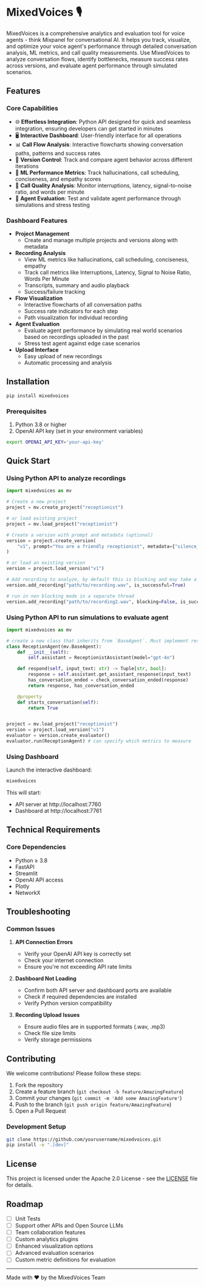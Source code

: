 # MixedVoices 🎙️

MixedVoices is a comprehensive analytics and evaluation tool for voice agents - think Mixpanel for conversational AI. It helps you track, visualize, and optimize your voice agent's performance through detailed conversation analysis, ML metrics, and call quality measurements. Use MixedVoices to analyze conversation flows, identify bottlenecks, measure success rates across versions, and evaluate agent performance through simulated scenarios.

## Features

### Core Capabilities
- 🌐 **Effortless Integration**: Python API designed for quick and seamless integration, ensuring developers can get started in minutes
- 🖥️ **Interactive Dashboard**: User-friendly interface for all operations
- 📊 **Call Flow Analysis**: Interactive flowcharts showing conversation paths, patterns and success rates
- 🔄 **Version Control**: Track and compare agent behavior across different iterations
- 🎯 **ML Performance Metrics**: Track hallucinations, call scheduling, conciseness, and empathy scores
- 📱 **Call Quality Analysis**: Monitor interruptions, latency, signal-to-noise ratio, and words per minute
- 🧪 **Agent Evaluation**: Test and validate agent performance through simulations and stress testing

### Dashboard Features
- **Project Management**
  - Create and manage multiple projects and versions along with metadata
- **Recording Analysis**
  - View ML metrics like hallucinations, call scheduling, conciseness, empathy
  - Track call metrics like Interruptions, Latency, Signal to Noise Ratio, Words Per Minute
  - Transcripts, summary and audio playback
  - Success/failure tracking
- **Flow Visualization**
  - Interactive flowcharts of all conversation paths
  - Success rate indicators for each step
  - Path visualization for individual recording
- **Agent Evaluation**
  - Evaluate agent performance by simulating real world scenarios based on recordings uploaded in the past
  - Stress test agent against edge case scenarios
- **Upload Interface**
  - Easy upload of new recordings
  - Automatic processing and analysis

## Installation

```bash
pip install mixedvoices
```

### Prerequisites
1. Python 3.8 or higher
2. OpenAI API key (set in your environment variables)

```bash
export OPENAI_API_KEY='your-api-key'
```

## Quick Start

### Using Python API to analyze recordings
```python
import mixedvoices as mv

# Create a new project
project = mv.create_project("receptionist")

# or load existing project
project = mv.load_project("receptionist")

# Create a version with prompt and metadata (optional)
version = project.create_version(
    "v1", prompt="You are a friendly receptionist", metadata={"silence_threshold": 0.1}
)

# or load an existing version
version = project.load_version("v1")

# Add recording to analyze, by default this is blocking and may take a few seconds
version.add_recording("path/to/recording.wav", is_successful=True)

# run in non blocking mode in a separate thread
version.add_recording("path/to/recording2.wav", blocking=False, is_successful=False)
```

### Using Python API to run simulations to evaluate agent
```python
import mixedvoices as mv

# create a new class that inherits from `BaseAgent`. Must implement respond and starts_conversation
class ReceptionAgent(mv.BaseAgent):
    def __init__(self):
        self.assistant = ReceptionistAssistant(model="gpt-4o")

    def respond(self, input_text: str) -> Tuple[str, bool]:
        response = self.assistant.get_assistant_response(input_text)
        has_conversation_ended = check_conversation_ended(response)
        return response, has_conversation_ended

    @property
    def starts_conversation(self):
        return True


project = mv.load_project("receptionist")
version = project.load_version("v1")
evaluator = version.create_evaluator()
evaluator.run(ReceptionAgent) # can specify which metrics to measure
```

### Using Dashboard
Launch the interactive dashboard:
```bash
mixedvoices
```

This will start:
- API server at http://localhost:7760
- Dashboard at http://localhost:7761

## Technical Requirements

### Core Dependencies
- Python ≥ 3.8
- FastAPI
- Streamlit
- OpenAI API access
- Plotly
- NetworkX

## Troubleshooting

### Common Issues
1. **API Connection Errors**
   - Verify your OpenAI API key is correctly set
   - Check your internet connection
   - Ensure you're not exceeding API rate limits

2. **Dashboard Not Loading**
   - Confirm both API server and dashboard ports are available
   - Check if required dependencies are installed
   - Verify Python version compatibility

3. **Recording Upload Issues**
   - Ensure audio files are in supported formats (.wav, .mp3)
   - Check file size limits
   - Verify storage permissions

## Contributing

We welcome contributions! Please follow these steps:

1. Fork the repository
2. Create a feature branch (`git checkout -b feature/AmazingFeature`)
3. Commit your changes (`git commit -m 'Add some AmazingFeature'`)
4. Push to the branch (`git push origin feature/AmazingFeature`)
5. Open a Pull Request

### Development Setup
```bash
git clone https://github.com/yourusername/mixedvoices.git
pip install -e ".[dev]"
```

## License

This project is licensed under the Apache 2.0 License - see the [LICENSE](LICENSE) file for details.

## Roadmap
- [ ] Unit Tests
- [ ] Support other APIs and Open Source LLMs
- [ ] Team collaboration features
- [ ] Custom analytics plugins
- [ ] Enhanced visualization options
- [ ] Advanced evaluation scenarios
- [ ] Custom metric definitions for evaluation

---
Made with ❤️ by the MixedVoices Team
